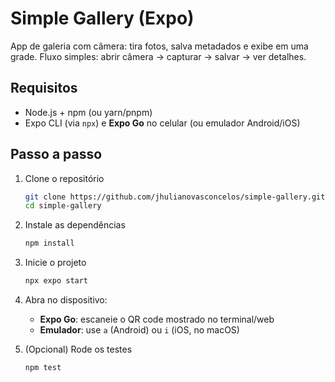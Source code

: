 # Simple Gallery (Expo)

App de galeria com câmera: tira fotos, salva metadados e exibe em uma grade. Fluxo simples: abrir câmera → capturar → salvar → ver detalhes.

## Requisitos
- Node.js + npm (ou yarn/pnpm)
- Expo CLI (via `npx`) e **Expo Go** no celular (ou emulador Android/iOS)

## Passo a passo
1. Clone o repositório
   ```bash
   git clone https://github.com/jhulianovasconcelos/simple-gallery.git
   cd simple-gallery
   ```
2. Instale as dependências
   ```bash
   npm install
   ```
3. Inicie o projeto
   ```bash
   npx expo start
   ```
4. Abra no dispositivo:
   - **Expo Go**: escaneie o QR code mostrado no terminal/web
   - **Emulador**: use `a` (Android) ou `i` (iOS, no macOS)

5. (Opcional) Rode os testes
   ```bash
   npm test
   ```
